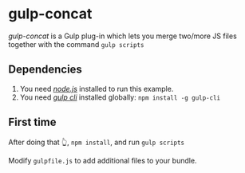 # gulp-concat

*gulp-concat* is a Gulp plug-in which lets you merge two/more JS files together with the command `gulp scripts`

## Dependencies

1. You need *[node.js](https://nodejs.org/en/)* installed to run this example.
2. You need *[gulp cli](https://gulpjs.com/)* installed globally: `npm install -g gulp-cli`

## First time

After doing that 👆, `npm install`, and run `gulp scripts`

Modify `gulpfile.js` to add additional files to your bundle.

